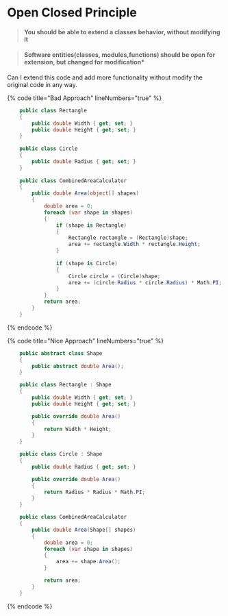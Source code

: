 # Open Closed Principle

> #### You should be able to extend a classes behavior, without modifying it

> #### Software entities(classes, modules,functions) should be open for extension, but changed for modification\*

Can I extend this code and add more functionality without modify the original code in any way.

{% code title="Bad Approach" lineNumbers="true" %}
```csharp
    public class Rectangle
    {
        public double Width { get; set; }
        public double Height { get; set; }
    }
    
    public class Circle
    {
        public double Radius { get; set; }
    }
    
    public class CombinedAreaCalculator
    {
        public double Area(object[] shapes)
        {
            double area = 0;
            foreach (var shape in shapes)
            {
                if (shape is Rectangle)
                {
                    Rectangle rectangle = (Rectangle)shape;
                    area += rectangle.Width * rectangle.Height;
                }
                
                if (shape is Circle)
                {
                    Circle circle = (Circle)shape;
                    area += (circle.Radius * circle.Radius) * Math.PI;
                }
            }
            return area;
        }
    }
```
{% endcode %}

{% code title="Nice Approach" lineNumbers="true" %}
```csharp
    public abstract class Shape
    {
        public abstract double Area();
    }

    public class Rectangle : Shape
    {
        public double Width { get; set; }
        public double Height { get; set; }

        public override double Area()
        {
            return Width * Height;
        }
    }

    public class Circle : Shape
    {
        public double Radius { get; set; }

        public override double Area()
        {
            return Radius * Radius * Math.PI;
        }
    }

    public class CombinedAreaCalculator
    {
        public double Area(Shape[] shapes)
        {
            double area = 0;
            foreach (var shape in shapes)
            {
                area += shape.Area();
            }

            return area;
        }
    }
```
{% endcode %}
